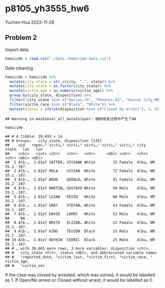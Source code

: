 p8105_yh3555_hw6
================
Yuchen Hua
2022-11-28

## Problem 2

Import data

``` r
homicide = read.csv("./data./homicide-data.csv")
```

Date cleaning

``` r
homicide = homicide %>%
  mutate(city_state = str_c(city, ",", state)) %>%
  mutate(city_state = as.factor(city_state)) %>%
  mutate(victim_age = as.numeric(victim_age)) %>%
  group_by(city_state, disposition) %>% 
  filter(!city_state %in% c("Dallas,TX", "Phoenix,AZ", "Kansas City,MO", "Tulsa,AL")) %>%
  filter(victim_race %in% c("Black", "White")) %>%
  mutate(status = ifelse(disposition %in% c("Closed by arrest"), 1, 0))
```

    ## Warning in mask$eval_all_mutate(quo): 强制改变过程中产生了NA

``` r
homicide
```

    ## # A tibble: 39,693 × 14
    ## # Groups:   city_state, disposition [135]
    ##    uid   repor…¹ victi…² victi…³ victi…⁴ victi…⁵ victi…⁶ city  state   lat   lon
    ##    <chr>   <int> <chr>   <chr>   <chr>     <dbl> <chr>   <chr> <chr> <dbl> <dbl>
    ##  1 Alb-…  2.01e7 SATTER… VIVIANA White        15 Female  Albu… NM     35.1 -107.
    ##  2 Alb-…  2.01e7 MULA    VIVIAN  White        72 Female  Albu… NM     35.1 -107.
    ##  3 Alb-…  2.01e7 BOOK    GERALD… White        91 Female  Albu… NM     35.2 -107.
    ##  4 Alb-…  2.01e7 MARTIN… GUSTAVO White        56 Male    Albu… NM     35.1 -107.
    ##  5 Alb-…  2.01e7 LUJAN   KEVIN   White        NA Male    Albu… NM     35.1 -107.
    ##  6 Alb-…  2.01e7 GRAY    STEFAN… White        43 Female  Albu… NM     35.1 -107.
    ##  7 Alb-…  2.01e7 DAVID   LARRY   White        52 Male    Albu… NM     NA     NA 
    ##  8 Alb-…  2.01e7 BRITO   ELIZAB… White        22 Female  Albu… NM     35.1 -107.
    ##  9 Alb-…  2.01e7 KING    TEVION  Black        15 Male    Albu… NM     35.1 -107.
    ## 10 Alb-…  2.01e7 BOYKIN  CEDRIC  Black        25 Male    Albu… NM     35.1 -107.
    ## # … with 39,683 more rows, 3 more variables: disposition <chr>,
    ## #   city_state <fct>, status <dbl>, and abbreviated variable names
    ## #   ¹​reported_date, ²​victim_last, ³​victim_first, ⁴​victim_race, ⁵​victim_age,
    ## #   ⁶​victim_sex

If the case was closed by arrested, which was solved, it would be
labelled as 1. If Open/No arrest or Closed without arrest, it would be
labelled as 0.

